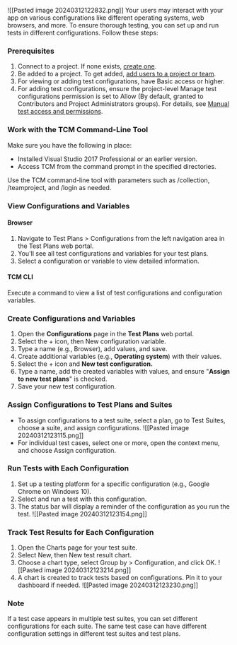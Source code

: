![[Pasted image 20240312122832.png]]
Your users may interact with your app on various configurations like different operating systems, web browsers, and more. To ensure thorough testing, you can set up and run tests in different configurations. Follow these steps:

### Prerequisites

1. Connect to a project. If none exists, [create one](https://chat.openai.com/c/4a308997-d388-4111-a4e1-6608e2e70607#).
2. Be added to a project. To get added, [add users to a project or team](https://chat.openai.com/c/4a308997-d388-4111-a4e1-6608e2e70607#).
3. For viewing or adding test configurations, have Basic access or higher.
4. For adding test configurations, ensure the project-level Manage test configurations permission is set to Allow (By default, granted to Contributors and Project Administrators groups). For details, see [Manual test access and permissions](https://chat.openai.com/c/4a308997-d388-4111-a4e1-6608e2e70607#).

### Work with the TCM Command-Line Tool

Make sure you have the following in place:

- Installed Visual Studio 2017 Professional or an earlier version.
- Access TCM from the command prompt in the specified directories.

Use the TCM command-line tool with parameters such as /collection, /teamproject, and /login as needed.

### View Configurations and Variables

#### Browser

1. Navigate to Test Plans > Configurations from the left navigation area in the Test Plans web portal.
2. You'll see all test configurations and variables for your test plans.
3. Select a configuration or variable to view detailed information.

#### TCM CLI

Execute a command to view a list of test configurations and configuration variables.

### Create Configurations and Variables

1. Open the **Configurations** page in the **Test Plans** web portal.
2. Select the + icon, then New configuration variable.
3. Type a name (e.g., Browser), add values, and save.
4. Create additional variables (e.g., **Operating system**) with their values.
5. Select the + icon and **New test configuration.**
6. Type a name, add the created variables with values, and ensure "**Assign to new test plans**" is checked.
7. Save your new test configuration.

### Assign Configurations to Test Plans and Suites

- To assign configurations to a test suite, select a plan, go to Test Suites, choose a suite, and assign configurations.
![[Pasted image 20240312123115.png]]
- For individual test cases, select one or more, open the context menu, and choose Assign configuration.

### Run Tests with Each Configuration

1. Set up a testing platform for a specific configuration (e.g., Google Chrome on Windows 10).
2. Select and run a test with this configuration.
3. The status bar will display a reminder of the configuration as you run the test.
![[Pasted image 20240312123154.png]]
### Track Test Results for Each Configuration

1. Open the Charts page for your test suite.
2. Select New, then New test result chart.
3. Choose a chart type, select Group by > Configuration, and click OK.
![[Pasted image 20240312123214.png]]
4. A chart is created to track tests based on configurations. Pin it to your dashboard if needed.
![[Pasted image 20240312123230.png]]
### Note

If a test case appears in multiple test suites, you can set different configurations for each suite. The same test case can have different configuration settings in different test suites and test plans.